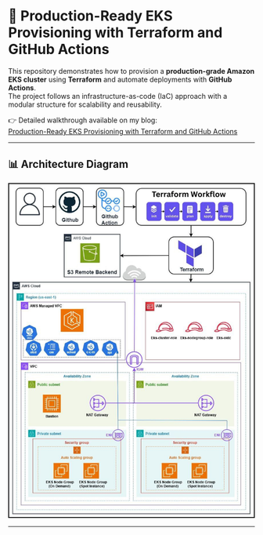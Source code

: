 # 🚀 Production-Ready EKS Provisioning with Terraform and GitHub Actions

This repository demonstrates how to provision a **production-grade Amazon EKS cluster** using **Terraform** and automate deployments with **GitHub Actions**.  
The project follows an infrastructure-as-code (IaC) approach with a modular structure for scalability and reusability.

👉 Detailed walkthrough available on my blog:  
[Production-Ready EKS Provisioning with Terraform and GitHub Actions](https://kunalmaurya.hashnode.dev/production-ready-eks-provisioning-with-terraform-and-github-actions)

---

## 📊 Architecture Diagram

![EKS Architecture](https://github.com/KUNAL-MAURYA1470/EKS-Terraform-GitHub-Actions/blob/main/Eks_terraform_diagram.jpg)



---
